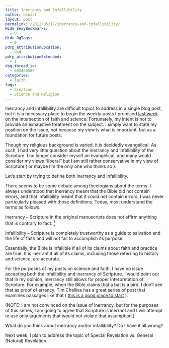 ```yaml
---
title: Inerrancy and Infallibility
author: bsoist
layout: post
permalink: /2012/05/17/inerrancy-and-infallibility/
Hide SexyBookmarks:
  - 0
Hide OgTags:
  - 0
pdrp_attributionLocation:
  - end
pdrp_attributionExtended:
  - 1
dsq_thread_id:
  - 693488589
categories:
  - faith
tags:
  - Creation
  - Science and Religion
---
```

Inerrancy and infallibility are difficult topics to address in a single blog post, but it is a necessary place to begin the weekly posts I promised [last week][1] on the intersection of faith and science. Fortunately, my intent is not to provide an exhaustive treatment on the subject. I simply want to state my position on the issue, not because my view is what is important, but as a foundation for future posts. 

Though my religious background is varied, it is decidedly evangelical. As such, I had very little question about the inerrancy and infallibility of the Scripture. I no longer consider myself an evangelical, and many would consider my views &#8220;liberal&#8221; but I am still rather conservative in my view of Scripture ( or maybe I&#8217;m the only one who thinks so ).

Let&#8217;s start by trying to define both inerrancy and infallibility. 

There seems to be some debate among theologians about the terms. I always understood that inerrancy meant that the Bible did not contain errors, and that infallibility meant that it could not contain errors. I was never particularly pleased with those definitions. Today, most understand the terms as follows.

Inerrancy &#8211; Scripture in the original manuscripts does not affirm anything that is contrary to fact. <a target="_blank" href="https://en.wikipedia.org/wiki/Inerrancy#cite_note-Grudem90-0"><sup>1</sup></a>

Infallibility &#8211; Scripture is completely trustworthy as a guide to salvation and the life of faith and will not fail to accomplish its purpose.

Essentially, the Bible is infallible if all of its claims about faith and practice are true. It is inerrant if all of its claims, including those referring to history and science, are accurate. 

For the purposes of my posts on science and faith, I have no issue accepting both the infallibility and inerrancy of Scripture. I would point out that in my opinion, inerrancy still allows for proper interpretation of Scripture. For example, when the Bible claims that a bat is a bird, I don&#8217;t see that as proof of errancy. Tim Challies has a great series of post that examines passages like that ( <a href="http://www.challies.com/bible/what-does-inerrant-mean" target="_blank">this is a good place to start</a> ).

(NOTE: I am not convinced on the issue of inerrancy, but for the purposes of this series, I am going to agree that Scripture is inerrant and I will attempt to use only arguments that would not violate that assumption.)

What do you think about inerrancy and/or infallibility? Do I have it all wrong?

Next week, I plan to address the topic of Special Revelation vs. General (Natural) Revelation.

 [1]: http://whsjr.soistmann.com/oped/2012/05/07/science-and-religion/
